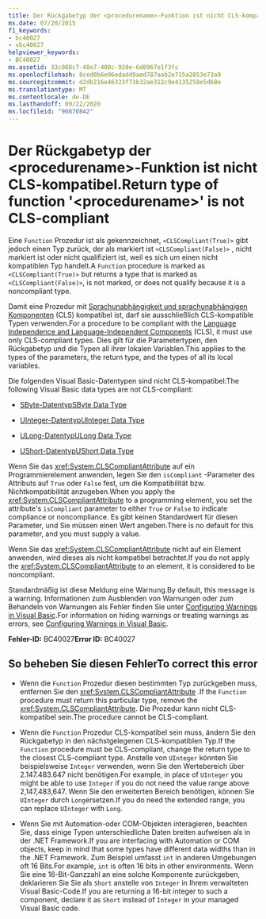 ```yaml
---
title: Der Rückgabetyp der <procedurename>-Funktion ist nicht CLS-kompatibel.
ms.date: 07/20/2015
f1_keywords:
- bc40027
- vbc40027
helpviewer_keywords:
- BC40027
ms.assetid: 33c088c7-48e7-400c-920e-6d8967e1f3fc
ms.openlocfilehash: 8ced0b6e06edadd9aed787aab2e715a2853e73a9
ms.sourcegitcommit: d2db216e46323f73b32ae312c9e4135258e5d68e
ms.translationtype: MT
ms.contentlocale: de-DE
ms.lasthandoff: 09/22/2020
ms.locfileid: "90870842"
---
```

# <a name="return-type-of-function-procedurename-is-not-cls-compliant"></a><span data-ttu-id="e9cf2-102">Der Rückgabetyp der \<procedurename>-Funktion ist nicht CLS-kompatibel.</span><span class="sxs-lookup"><span data-stu-id="e9cf2-102">Return type of function '\<procedurename>' is not CLS-compliant</span></span>

<span data-ttu-id="e9cf2-103">Eine `Function` Prozedur ist als gekennzeichnet, `<CLSCompliant(True)>` gibt jedoch einen Typ zurück, der als markiert ist `<CLSCompliant(False)>` , nicht markiert ist oder nicht qualifiziert ist, weil es sich um einen nicht kompatiblen Typ handelt.</span><span class="sxs-lookup"><span data-stu-id="e9cf2-103">A `Function` procedure is marked as `<CLSCompliant(True)>` but returns a type that is marked as `<CLSCompliant(False)>`, is not marked, or does not qualify because it is a noncompliant type.</span></span>  
  
 <span data-ttu-id="e9cf2-104">Damit eine Prozedur mit [Sprachunabhängigkeit und sprachunabhängigen Komponenten](../../../standard/language-independence-and-language-independent-components.md) (CLS) kompatibel ist, darf sie ausschließlich CLS-kompatible Typen verwenden.</span><span class="sxs-lookup"><span data-stu-id="e9cf2-104">For a procedure to be compliant with the [Language Independence and Language-Independent Components](../../../standard/language-independence-and-language-independent-components.md) (CLS), it must use only CLS-compliant types.</span></span> <span data-ttu-id="e9cf2-105">Dies gilt für die Parametertypen, den Rückgabetyp und die Typen all ihrer lokalen Variablen.</span><span class="sxs-lookup"><span data-stu-id="e9cf2-105">This applies to the types of the parameters, the return type, and the types of all its local variables.</span></span>  
  
 <span data-ttu-id="e9cf2-106">Die folgenden Visual Basic-Datentypen sind nicht CLS-kompatibel:</span><span class="sxs-lookup"><span data-stu-id="e9cf2-106">The following Visual Basic data types are not CLS-compliant:</span></span>  
  
- [<span data-ttu-id="e9cf2-107">SByte-Datentyp</span><span class="sxs-lookup"><span data-stu-id="e9cf2-107">SByte Data Type</span></span>](../data-types/sbyte-data-type.md)  
  
- [<span data-ttu-id="e9cf2-108">UInteger-Datentyp</span><span class="sxs-lookup"><span data-stu-id="e9cf2-108">UInteger Data Type</span></span>](../data-types/uinteger-data-type.md)  
  
- [<span data-ttu-id="e9cf2-109">ULong-Datentyp</span><span class="sxs-lookup"><span data-stu-id="e9cf2-109">ULong Data Type</span></span>](../data-types/ulong-data-type.md)  
  
- [<span data-ttu-id="e9cf2-110">UShort-Datentyp</span><span class="sxs-lookup"><span data-stu-id="e9cf2-110">UShort Data Type</span></span>](../data-types/ushort-data-type.md)  
  
 <span data-ttu-id="e9cf2-111">Wenn Sie das <xref:System.CLSCompliantAttribute> auf ein Programmierelement anwenden, legen Sie den `isCompliant` -Parameter des Attributs auf `True` oder `False` fest, um die Kompatibilität bzw. Nichtkompatibilität anzugeben.</span><span class="sxs-lookup"><span data-stu-id="e9cf2-111">When you apply the <xref:System.CLSCompliantAttribute> to a programming element, you set the attribute's `isCompliant` parameter to either `True` or `False` to indicate compliance or noncompliance.</span></span> <span data-ttu-id="e9cf2-112">Es gibt keinen Standardwert für diesen Parameter, und Sie müssen einen Wert angeben.</span><span class="sxs-lookup"><span data-stu-id="e9cf2-112">There is no default for this parameter, and you must supply a value.</span></span>  
  
 <span data-ttu-id="e9cf2-113">Wenn Sie das <xref:System.CLSCompliantAttribute> nicht auf ein Element anwenden, wird dieses als nicht kompatibel betrachtet.</span><span class="sxs-lookup"><span data-stu-id="e9cf2-113">If you do not apply the <xref:System.CLSCompliantAttribute> to an element, it is considered to be noncompliant.</span></span>  
  
 <span data-ttu-id="e9cf2-114">Standardmäßig ist diese Meldung eine Warnung.</span><span class="sxs-lookup"><span data-stu-id="e9cf2-114">By default, this message is a warning.</span></span> <span data-ttu-id="e9cf2-115">Informationen zum Ausblenden von Warnungen oder zum Behandeln von Warnungen als Fehler finden Sie unter [Configuring Warnings in Visual Basic](/visualstudio/ide/configuring-warnings-in-visual-basic).</span><span class="sxs-lookup"><span data-stu-id="e9cf2-115">For information on hiding warnings or treating warnings as errors, see [Configuring Warnings in Visual Basic](/visualstudio/ide/configuring-warnings-in-visual-basic).</span></span>  
  
 <span data-ttu-id="e9cf2-116">**Fehler-ID:** BC40027</span><span class="sxs-lookup"><span data-stu-id="e9cf2-116">**Error ID:** BC40027</span></span>  
  
## <a name="to-correct-this-error"></a><span data-ttu-id="e9cf2-117">So beheben Sie diesen Fehler</span><span class="sxs-lookup"><span data-stu-id="e9cf2-117">To correct this error</span></span>  
  
- <span data-ttu-id="e9cf2-118">Wenn die `Function` Prozedur diesen bestimmten Typ zurückgeben muss, entfernen Sie den <xref:System.CLSCompliantAttribute> .</span><span class="sxs-lookup"><span data-stu-id="e9cf2-118">If the `Function` procedure must return this particular type, remove the <xref:System.CLSCompliantAttribute>.</span></span> <span data-ttu-id="e9cf2-119">Die Prozedur kann nicht CLS-kompatibel sein.</span><span class="sxs-lookup"><span data-stu-id="e9cf2-119">The procedure cannot be CLS-compliant.</span></span>  
  
- <span data-ttu-id="e9cf2-120">Wenn die `Function` Prozedur CLS-kompatibel sein muss, ändern Sie den Rückgabetyp in den nächstgelegenen CLS-kompatiblen Typ.</span><span class="sxs-lookup"><span data-stu-id="e9cf2-120">If the `Function` procedure must be CLS-compliant, change the return type to the closest CLS-compliant type.</span></span> <span data-ttu-id="e9cf2-121">Anstelle von `UInteger` könnten Sie beispielsweise `Integer` verwenden, wenn Sie den Wertebereich über 2.147.483.647 nicht benötigen.</span><span class="sxs-lookup"><span data-stu-id="e9cf2-121">For example, in place of `UInteger` you might be able to use `Integer` if you do not need the value range above 2,147,483,647.</span></span> <span data-ttu-id="e9cf2-122">Wenn Sie den erweiterten Bereich benötigen, können Sie `UInteger` durch `Long`ersetzen.</span><span class="sxs-lookup"><span data-stu-id="e9cf2-122">If you do need the extended range, you can replace `UInteger` with `Long`.</span></span>  
  
- <span data-ttu-id="e9cf2-123">Wenn Sie mit Automation-oder COM-Objekten interagieren, beachten Sie, dass einige Typen unterschiedliche Daten breiten aufweisen als in der .NET Framework.</span><span class="sxs-lookup"><span data-stu-id="e9cf2-123">If you are interfacing with Automation or COM objects, keep in mind that some types have different data widths than in the .NET Framework.</span></span> <span data-ttu-id="e9cf2-124">Zum Beispiel umfasst `int` in anderen Umgebungen oft 16 Bits.</span><span class="sxs-lookup"><span data-stu-id="e9cf2-124">For example, `int` is often 16 bits in other environments.</span></span> <span data-ttu-id="e9cf2-125">Wenn Sie eine 16-Bit-Ganzzahl an eine solche Komponente zurückgeben, deklarieren Sie Sie als `Short` anstelle von `Integer` in Ihrem verwalteten Visual Basic-Code.</span><span class="sxs-lookup"><span data-stu-id="e9cf2-125">If you are returning a 16-bit integer to such a component, declare it as `Short` instead of `Integer` in your managed Visual Basic code.</span></span>
